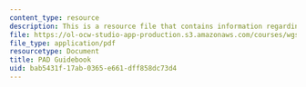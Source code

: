 ```yaml
---
content_type: resource
description: This is a resource file that contains information regarding PAD guidebook.
file: https://ol-ocw-studio-app-production.s3.amazonaws.com/courses/wgs-693-gender-race-and-the-complexities-of-science-and-technology-a-problem-based-learning-experiment-spring-2009/bab5431f17ab0365e661dff858dc73d4_MITWGS_693S09_sw01_Inst.pdf
file_type: application/pdf
resourcetype: Document
title: PAD Guidebook
uid: bab5431f-17ab-0365-e661-dff858dc73d4
---
```

